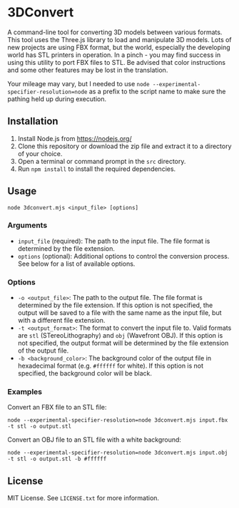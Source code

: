 # 3DConvert

A command-line tool for converting 3D models between various formats. This tool uses the Three.js library to load and manipulate 3D models. Lots of new projects are using FBX format, but the world, especially the developing world has STL printers in operation. In a pinch - you may find success in using this utility to port FBX files to STL. Be advised that color instructions and some other features may be lost in the translation. 

Your mileage may vary, but I needed to use `node --experimental-specifier-resolution=node` as a prefix to the script name to make sure the pathing held up during execution. 

## Installation

1. Install Node.js from https://nodejs.org/
2. Clone this repository or download the zip file and extract it to a directory of your choice.
3. Open a terminal or command prompt in the `src` directory.
4. Run `npm install` to install the required dependencies.

## Usage

`node 3dconvert.mjs <input_file> [options]`

### Arguments

- `input_file` (required): The path to the input file. The file format is determined by the file extension.
- `options` (optional): Additional options to control the conversion process. See below for a list of available options.

### Options

- `-o <output_file>`: The path to the output file. The file format is determined by the file extension. If this option is not specified, the output will be saved to a file with the same name as the input file, but with a different file extension.
- `-t <output_format>`: The format to convert the input file to. Valid formats are `stl` (STereoLithography) and `obj` (Wavefront OBJ). If this option is not specified, the output format will be determined by the file extension of the output file.
- `-b <background_color>`: The background color of the output file in hexadecimal format (e.g. `#ffffff` for white). If this option is not specified, the background color will be black.

### Examples

Convert an FBX file to an STL file:

`node --experimental-specifier-resolution=node 3dconvert.mjs input.fbx -t stl -o output.stl`

Convert an OBJ file to an STL file with a white background:

`node --experimental-specifier-resolution=node 3dconvert.mjs input.obj -t stl -o output.stl -b #ffffff`

## License

MIT License. See `LICENSE.txt` for more information.


